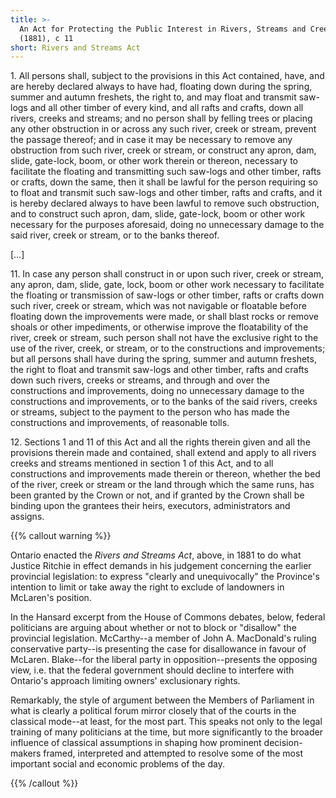 ```yaml
---
title: >-
  An Act for Protecting the Public Interest in Rivers, Streams and Creeks
  (1881), c 11
short: Rivers and Streams Act
---
```



1\. All persons shall, subject to the provisions in this Act contained, have, and are hereby declared always to have had, floating down during the spring, summer and autumn freshets, the right to, and may float and transmit saw-logs and all other timber of every kind, and all rafts and crafts, down all rivers, creeks and streams; and no person shall by felling trees or placing any other obstruction in or across any such river, creek or stream, prevent the passage thereof; and in case it may be necessary to remove any obstruction from such river, creek or stream, or construct any apron, dam, slide, gate-lock, boom, or other work therein or thereon, necessary to facilitate the floating and transmitting such saw-logs and other timber, rafts or crafts, down the same, then it shall be lawful for the person requiring so to float and transmit such saw-logs and other timber, rafts and crafts, and it is hereby declared always to have been lawful to remove such obstruction, and to construct such apron, dam, slide, gate-lock, boom or other work necessary for the purposes aforesaid, doing no unnecessary damage to the said river, creek or stream, or to the banks thereof.

[…]

11\. In case any person shall construct in or upon such river, creek or stream, any apron, dam, slide, gate, lock, boom or other work necessary to facilitate the floating or transmission of saw-logs or other timber, rafts or crafts down such river, creek or stream, which was not navigable or floatable before floating down the improvements were made, or shall blast rocks or remove shoals or other impediments, or otherwise improve the floatability of the river, creek or stream, such person shall not have the exclusive right to the use of the river, creek, or stream, or to the constructions and improvements; but all persons shall have during the spring, summer and autumn freshets, the right to float and transmit saw-logs and other timber, rafts and crafts down such rivers, creeks or streams, and through and over the constructions and improvements, doing no unnecessary damage to the constructions and improvements, or to the banks of the said rivers, creeks or streams, subject to the payment to the person who has made the constructions and improvements, of reasonable tolls.

12\. Sections 1 and 11 of this Act and all the rights therein given and all the provisions therein made and contained, shall extend and apply to all rivers creeks and streams mentioned in section 1 of this Act, and to all constructions and improvements made therein or thereon, whether the bed of the river, creek or stream or the land through which the same runs, has been granted by the Crown or not, and if granted by the Crown shall be binding upon the grantees their heirs, executors, administrators and assigns.

{{% callout warning %}}

Ontario enacted the *Rivers and Streams Act*, above, in 1881 to do what Justice Ritchie in effect demands in his judgement concerning the earlier provincial legislation: to express "clearly and unequivocally" the Province's intention to limit or take away the right to exclude of landowners in McLaren's position.

 In the Hansard excerpt from the House of Commons debates, below, federal politicians are arguing about whether or not to block or "disallow" the provincial legislation. McCarthy--a member of John A. MacDonald's ruling conservative party--is presenting the case for disallowance in favour of McLaren. Blake--for the liberal party in opposition--presents the opposing view, i.e. that the federal government should decline to interfere with Ontario's approach limiting owners' exclusionary rights. 

Remarkably, the style of argument between the Members of Parliament in what is clearly a political forum mirror closely that of the courts in the classical mode--at least, for the most part. This speaks not only to the legal training of many politicians at the time, but more significantly to the broader influence of classical assumptions in shaping how prominent decision-makers framed, interpreted and attempted to resolve some of the most important social and economic problems of the day.

{{% /callout %}}
